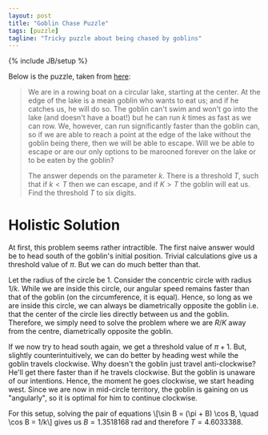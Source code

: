 ```yaml
---
layout: post
title: "Goblin Chase Puzzle"
tags: [puzzle]
tagline: "Tricky puzzle about being chased by goblins"
---
```

{% include JB/setup %}

Below is the puzzle, taken from [here](http://domino.watson.ibm.com/Comm/wwwr_ponder.nsf/challenges/May2001.html):

>We are in a rowing boat on a circular lake, starting at the center. At the edge of the lake is a mean goblin who wants to eat us; and if he catches us, he will do so. The goblin can't swim and won't go into the lake (and doesn't have a boat!) but he can run $k$ times as fast as we can row.
>We, however, can run significantly faster than the goblin can, so if we are able to reach a point at the edge of the lake without the goblin being there, then we will be able to escape.
>Will we be able to escape or are our only options to be marooned forever on the lake or to be eaten by the goblin?
>
>
>The answer depends on the parameter $k$. There is a threshold $T$, such that if $k < T$ then we can escape, and if $K > T$ the goblin will eat us. Find the threshold $T$ to six digits.

Holistic Solution
=========

At first, this problem seems rather intractible. The first naive answer would be to head south of the goblin's initial position. Trivial calculations give us a threshold value of $\pi$. But we can do much better than that.

Let the radius of the circle be 1. Consider the concentric circle with radius $1/k$. While we are inside this circle, our angular speed remains faster than that of the goblin (on the circumference, it is equal). Hence, so long as we are inside this circle, we can always be diametrically opposite the goblin i.e. that the center of the circle lies directly between us and the goblin. Therefore, we simply need to solve the problem where we are $R/K$ away from the centre, diametrically opposite the goblin.

If we now try to head south again, we get a threshold value of $\pi + 1$. But, slightly counterintuitively, we can do better by heading west while the goblin travels clockwise. Why doesn't the goblin just travel anti-clockwise? He'll get there faster than if he travels clockwise. But the goblin is unaware of our intentions. Hence, the moment he goes clockwise, we start heading west. Since we are now in mid-circle territory, the goblin is gaining on us "angularly", so it is optimal for him to continue clockwise.

For this setup, solving the pair of equations
\\\[\sin B = (\pi + B) \cos B, \quad \cos B = 1/k\\\]
gives us $B=1.3518168$ rad and therefore $T = 4.6033388$.